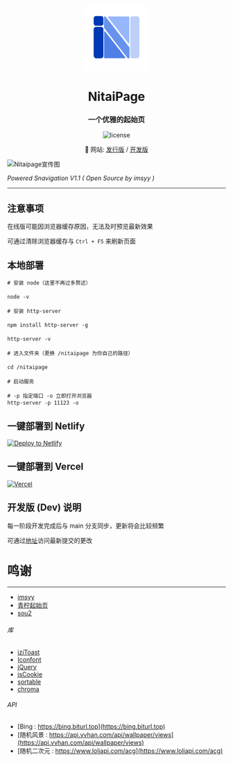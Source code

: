 <div align="center">

<img src="./favicon.ico" width="150" height="150" />

# NitaiPage

### 一个优雅的起始页

![license](https://img.shields.io/github/license/nitai9h/nitaipage?color=FF5531)

📢 网站: [发行版](https://www.nitai.us.kg/) / [开发版](https://dev-www.nitai.us.kg/)

</div>

![Nitaipage宣传图](https://nitai-images.pages.dev/nitaiPage/poseter_NitaiPage.webp)

*Powered Snavigation V1.1 ( Open Source by imsyy )*

---

## 注意事项

在线版可能因浏览器缓存原因，无法及时预览最新效果

可通过清除浏览器缓存与 `Ctrl + F5` 来刷新页面

## 本地部署

```shell
# 安装 node（这里不再过多赘述）

node -v

# 安装 http-server

npm install http-server -g

http-server -v

# 进入文件夹（更换 /nitaipage 为你自己的路径）

cd /nitaipage

# 启动服务

# -p 指定端口 -o 立即打开浏览器
http-server -p 11123 -o
```

## 一键部署到 Netlify

[![Deploy to Netlify](https://www.netlify.com/img/deploy/button.svg)](https://app.netlify.com/start/deploy?repository=https://github.com/Nitai9h/nitaipage)

## 一键部署到 Vercel

[![Vercel](https://vercel.com/button)](https://vercel.com/import/project?template=https://github.com/Nitai9h/nitaipage)

## 开发版 (Dev) 说明

每一阶段开发完成后与 main 分支同步，更新将会比较频繁

可通过[地址](https://dev-www.nitai.us.kg)访问最新提交的更改

# 鸣谢

---

* [imsyy](https://www.imsyy.top/)
* [青柠起始页](https://limestart.cn/)
* [sou2](https://github.com/yeetime/sou2/)

###### 库

* [iziToast](https://izitoast.marcelodolza.com/)
* [Iconfont](https://www.iconfont.cn/)
* [jQuery](https://jquery.com/)
* [jsCookie](https://github.com/js-cookie/js-cookie)
* [sortable](https://github.com/SortableJS/Sortable)
* [chroma](https://github.com/gka/chroma.js)

###### API

* [Bing : https://bing.biturl.top](https://bing.biturl.top)
* [随机风景 : https://api.vvhan.com/api/wallpaper/views](https://api.vvhan.com/api/wallpaper/views)
* [随机二次元 : https://www.loliapi.com/acg](https://www.loliapi.com/acg)
